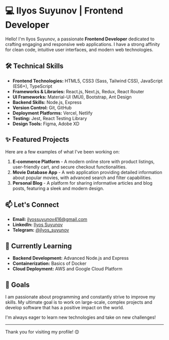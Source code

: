 # 💻 Ilyos Suyunov | Frontend Developer

Hello! I'm Ilyos Suyunov, a passionate **Frontend Developer** dedicated to crafting engaging and responsive web applications. I have a strong affinity for clean code, intuitive user interfaces, and modern web technologies.

## 🛠 Technical Skills

- **Frontend Technologies:** HTML5, CSS3 (Sass, Tailwind CSS), JavaScript (ES6+), TypeScript
- **Frameworks & Libraries:** React.js, Next.js, Redux, React Router
- **UI Frameworks:** Material-UI (MUI), Bootstrap, Ant Design
- **Backend Skills:** Node.js, Express
- **Version Control:** Git, GitHub
- **Deployment Platforms:** Vercel, Netlify
- **Testing:** Jest, React Testing Library
- **Design Tools:** Figma, Adobe XD

## ✨ Featured Projects

Here are a few examples of what I've been working on:

1. **E-commerce Platform** - A modern online store with product listings, user-friendly cart, and secure checkout functionalities.
2. **Movie Database App** - A web application providing detailed information about popular movies, with advanced search and filter capabilities.
3. **Personal Blog** - A platform for sharing informative articles and blog posts, featuring a sleek and modern design.

## 📫 Let's Connect

- **Email:** ilyossuyunov416@gmail.com
- **LinkedIn:** [Ilyos Suyunov](https://www.linkedin.com/in/ilyos-suyunov/)
- **Telegram:** [@ilyos_suyunov](https://t.me/ilyos_suyunov)

## 🌱 Currently Learning

- **Backend Development:** Advanced Node.js and Express
- **Containerization:** Basics of Docker
- **Cloud Deployment:** AWS and Google Cloud Platform

## 🚀 Goals

I am passionate about programming and constantly strive to improve my skills. My ultimate goal is to work on large-scale, complex projects and develop software that has a positive impact on the world.

I'm always eager to learn new technologies and take on new challenges!

---

Thank you for visiting my profile! 😊
